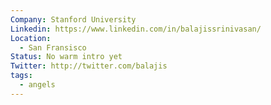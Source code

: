 ```yaml
---
Company: Stanford University
Linkedin: https://www.linkedin.com/in/balajissrinivasan/
Location:
  - San Fransisco
Status: No warm intro yet
Twitter: http://twitter.com/balajis
tags:
  - angels
---
```

